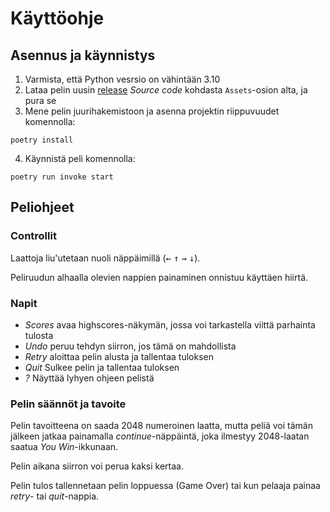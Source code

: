 # Käyttöohje
## Asennus ja käynnistys
1. Varmista, että Python vesrsio on vähintään 3.10
2. Lataa pelin uusin [release](https://github.com/saimouu/ot-harjoitustyo/releases/latest) *Source code* kohdasta `Assets`-osion alta, ja pura se
3. Mene pelin juurihakemistoon ja asenna projektin riippuvuudet komennolla:
```
poetry install
```
4. Käynnistä peli komennolla:
```
poetry run invoke start
```
## Peliohjeet
### Controllit
Laattoja liu'utetaan nuoli näppäimillä (<kbd>&#8592;</kbd> <kbd>&#8593;</kbd> <kbd>&#8594;</kbd> <kbd>&#8595;</kbd>).

Peliruudun alhaalla olevien nappien painaminen onnistuu käyttäen hiirtä.

### Napit
- *Scores* avaa highscores-näkymän, jossa voi tarkastella viittä parhainta tulosta
- *Undo* peruu tehdyn siirron, jos tämä on mahdollista
- *Retry* aloittaa pelin alusta ja tallentaa tuloksen
- *Quit* Sulkee pelin ja tallentaa tuloksen
- *?* Näyttää lyhyen ohjeen pelistä

### Pelin säännöt ja tavoite
Pelin tavoitteena on saada 2048 numeroinen laatta, mutta peliä voi tämän jälkeen jatkaa painamalla *continue*-näppäintä, joka ilmestyy 2048-laatan saatua *You Win*-ikkunaan.

Pelin aikana siirron voi perua kaksi kertaa.

Pelin tulos tallennetaan pelin loppuessa (Game Over) tai kun pelaaja painaa *retry*- tai *quit*-nappia. 

